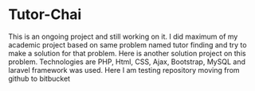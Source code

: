 # Tutor-Chai
This is an ongoing project and still working on it. I did maximum of my academic project based on same problem named tutor finding and try to make a solution for that problem. Here is another solution project on this problem. Technologies are PHP, Html, CSS, Ajax, Bootstrap, MySQL and laravel framework was used. 
Here I am testing repository moving from github to bitbucket
